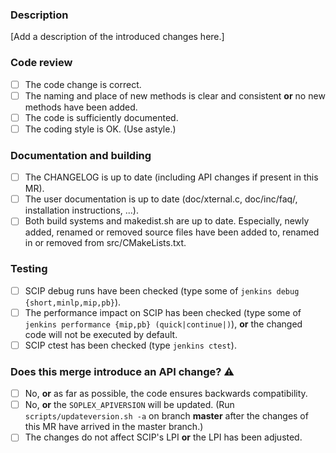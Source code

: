 ### Description

[Add a description of the introduced changes here.]

### Code review

* [ ] The code change is correct.
* [ ] The naming and place of new methods is clear and consistent **or** no new methods have been added.
* [ ] The code is sufficiently documented.
* [ ] The coding style is OK. (Use astyle.)

### Documentation and building

* [ ] The CHANGELOG is up to date (including API changes if present in this MR).
* [ ] The user documentation is up to date (doc/xternal.c, doc/inc/faq/, installation instructions, ...).
* [ ] Both build systems and makedist.sh are up to date. Especially, newly added, renamed or removed source files have been added to, renamed in or removed from src/CMakeLists.txt.

### Testing

* [ ] SCIP debug runs have been checked (type some of `jenkins debug {short,minlp,mip,pb}`).
* [ ] The performance impact on SCIP has been checked (type some of `jenkins performance {mip,pb} (quick|continue|)`), **or** the changed code will not be executed by default.
* [ ] SCIP ctest has been checked (type `jenkins ctest`).

### Does this merge introduce an API change? :warning:

* [ ] No, **or** as far as possible, the code ensures backwards compatibility.
* [ ] No, **or** the `SOPLEX_APIVERSION` will be updated. (Run `scripts/updateversion.sh -a` on branch **master** after the changes of this MR have arrived in the master branch.)
* [ ] The changes do not affect SCIP's LPI **or** the LPI has been adjusted.